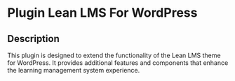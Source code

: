 # Plugin Lean LMS For WordPress

## Description
This plugin is designed to extend the functionality of the Lean LMS theme for WordPress. It provides additional features and components that enhance the learning management system experience.